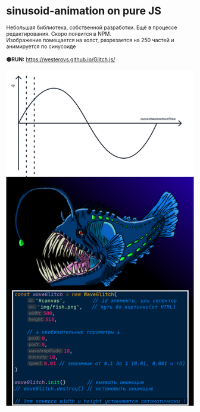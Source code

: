 # sinusoid-animation on pure JS
Небольшая библиотека, собственной разработки. Ещё в процессе редактирования. Скоро появится в NPM. 
<br>
Изображение помещается на холст, разрезается на 250 частей и анимируется по синусоиде
<br>
<br>
<b>🟢RUN:</b>
https://westerovs.github.io/Glitch.js/
<br>

<img src="./cover.png">
